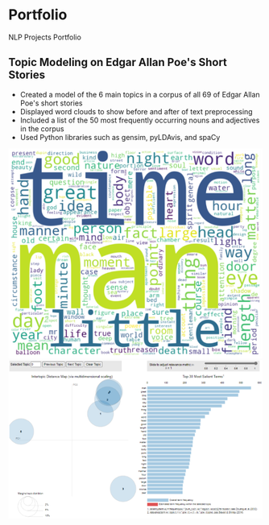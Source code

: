 # Portfolio
NLP Projects Portfolio

## Topic Modeling on Edgar Allan Poe's Short Stories

- Created a model of the 6 main topics in a corpus of all 69 of Edgar Allan Poe's short stories
- Displayed word clouds to show before and after of text preprocessing
- Included a list of the 50 most frequently occurring nouns and adjectives in the corpus
- Used Python libraries such as gensim, pyLDAvis, and spaCy

![](https://github.com/dpruden13/Portfolio/blob/main/images/Word%20Cloud%20of%20Terms%20in%20EAP's%20Short%20Stories%20-%20Thumbnail.png)
![](https://github.com/dpruden13/Portfolio/blob/main/images/Topic%20Model%20of%20EAP's%20Short%20Stories%20-%20Thumbnail.PNG)
